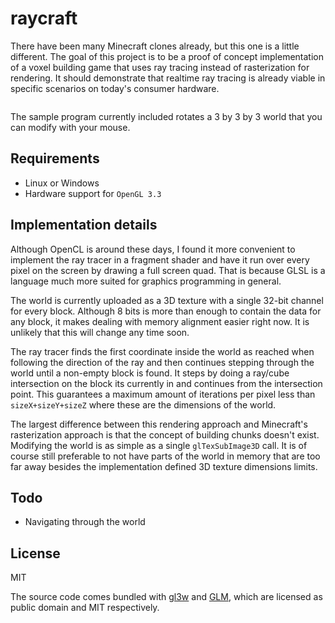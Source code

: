 # raycraft

There have been many Minecraft clones already, but this one is a little different. The goal of this project is to be a proof of concept implementation of a voxel building game that uses ray tracing instead of rasterization for rendering. It should demonstrate that realtime ray tracing is already viable in specific scenarios on today's consumer hardware.

<img src="http://i.imgur.com/m1uWN.png" alt="" />

The sample program currently included rotates a 3 by 3 by 3 world that you can modify with your mouse.

## Requirements

- Linux or Windows
- Hardware support for `OpenGL 3.3`

## Implementation details

Although OpenCL is around these days, I found it more convenient to implement the ray tracer in a fragment shader and have it run over every pixel on the screen by drawing a full screen quad. That is because GLSL is a language much more suited for graphics programming in general.

The world is currently uploaded as a 3D texture with a single 32-bit channel for every block. Although 8 bits is more than enough to contain the data for any block, it makes dealing with memory alignment easier right now. It is unlikely that this will change any time soon.

The ray tracer finds the first coordinate inside the world as reached when following the direction of the ray and then continues stepping through the world until a non-empty block is found. It steps by doing a ray/cube intersection on the block its currently in and continues from the intersection point. This guarantees a maximum amount of iterations per pixel less than `sizeX+sizeY+sizeZ` where these are the dimensions of the world.

The largest difference between this rendering approach and Minecraft's rasterization approach is that the concept of building chunks doesn't exist. Modifying the world is as simple as a single `glTexSubImage3D` call. It is of course still preferable to not have parts of the world in memory that are too far away besides the implementation defined 3D texture dimensions limits.

## Todo

* Navigating through the world

## License

MIT

The source code comes bundled with [gl3w](https://github.com/skaslev/gl3w) and [GLM](http://glm.g-truc.net/), which are licensed as public domain and MIT respectively.